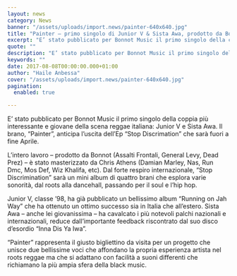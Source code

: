```yaml
---
layout: news
category: News
banner: "/assets/uploads/import.news/painter-640x640.jpg"
title: "Painter – primo singolo di Junior V & Sista Awa, prodotto da Bonnot"
excerpt: "E’ stato pubblicato per Bonnot Music il primo singolo della coppia più interessante e giovane della scena reggae italiana: Junior V e Sista Awa. Il brano, “Painter”, anticipa l’uscita dell’Ep “Stop Discrimation” che sarà fuori a fine Aprile. L’intero lavoro – prodotto da Bonnot (Assalti Frontali, General Levy, Dead Prez) – è stato masterizzato da [&hellip"
quote: ""
description: "E’ stato pubblicato per Bonnot Music il primo singolo della coppia più interessante e giovane della scena reggae italiana: Junior V e Sista Awa. Il brano, “Painter”, anticipa l’uscita dell’Ep “Stop Discrimation” che sarà fuori a fine Aprile. L’intero lavoro – prodotto da Bonnot (Assalti Frontali, General Levy, Dead Prez) – è stato masterizzato da [&hellip"
keywords: ""
date: 2017-08-08T00:00:00.000+01:00
author: "Haile Anbessa"
cover: "/assets/uploads/import.news/painter-640x640.jpg"
pagination:
  enabled: true

---
```


E’ stato pubblicato per Bonnot Music il primo singolo della coppia più interessante e giovane della scena reggae italiana: Junior V e Sista Awa. Il brano, “Painter”, anticipa l’uscita dell’Ep “Stop Discrimation” che sarà fuori a fine Aprile.

L’intero lavoro – prodotto da Bonnot (Assalti Frontali, General Levy, Dead Prez) – è stato masterizzato da Chris Athens (Damian Marley, Nas, Run Dmc, Mos Def, Wiz Khalifa, etc). Dal forte respiro internazionale, “Stop Discrimination” sarà un mini album di quattro brani che esplora varie sonorità, dal roots alla dancehall, passando per il soul e l’hip hop.

Junior V, classe ’98, ha già pubblicato un bellissimo album “Running on Jah Way” che ha ottenuto un ottimo successo sia in Italia che all’estero. Sista Awa – anche lei giovanissima – ha cavalcato i più notevoli palchi nazionali e internazionali, reduce dall’importante feedback riscontrato dal suo disco d’esordio “Inna Dis Ya Iwa”.

“Painter” rappresenta il giusto bigliettino da visita per un progetto che unisce due bellissime voci che affondano la propria esperienza artista nel roots reggae ma che si adattano con facilità a suoni differenti che richiamano la più ampia sfera della black music.